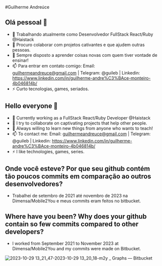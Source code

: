 #Guilherme Andreúce
## Olá pessoal 👋

- 🔭 Trabalhando atualmente como Desenvolvedor FullStack React/Ruby @Haistack
- 👯 Procuro colaborar com projetos cativantes e que ajudem outras pessoas.
- 🤔 Sempre disposto a aprender coisas novas com quem tiver vontade de ensinar!
- 📫 Para entrar em contato comigo: Email: guilhermeandreuce@gmail.com | Telegram: @guileb | Linkedin: https://www.linkedin.com/in/guilherme-andre%C3%BAce-monteiro-4b046814b/
- ⚡ Curto tecnologias, games, seriados.

## Hello everyone 👋

- 🔭 Currently working as a FullStack React/Ruby Developer @Haistack
- 👯 I try to collaborate on captivating projects that help other people.
- 🤔 Always willing to learn new things from anyone who wants to teach!
- 📫 To contact me: Email: guilhermeandreuce@gmail.com | Telegram: @guileb | Linkedin: https://www.linkedin.com/in/guilherme-andre%C3%BAce-monteiro-4b046814b/
- ⚡ I like technologies, games, series.

## Onde você esteve? Por que seu github contém tão poucos commits em comparação ao outros desenvolvedores? 

- Trabalhei de setembro de 2021 até novembro de 2023 na Dimensa/Mobile2You e meus commits eram feitos no bitbucket.

## Where have you been? Why does your github contain so few commits compared to other developers?

- I worked from September 2021 to November 2023 at Dimensa/Mobile2You and my commits were made on Bitbucket.


![2023-10-29 13_21_47-2023-10-29 13_20_18-m2y _ Graphs — Bitbucket](https://github.com/streeg/streeg/assets/22523306/750bb468-5c86-4cd9-9397-d8f7cb13eb35)
